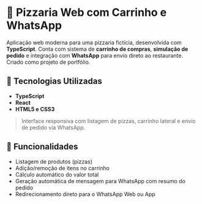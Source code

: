 # 🍕 Pizzaria Web com Carrinho e WhatsApp

Aplicação web moderna para uma pizzaria fictícia, desenvolvida com **TypeScript**. Conta com sistema de **carrinho de compras**, **simulação de pedido** e integração com **WhatsApp** para envio direto ao restaurante. Criado como projeto de portfólio.

## 🚀 Tecnologias Utilizadas

- **TypeScript**
- **React**
- **HTML5 e CSS3**

> Interface responsiva com listagem de pizzas, carrinho lateral e envio de pedido via WhatsApp.

## 🛒 Funcionalidades

- Listagem de produtos (pizzas)
- Adição/remoção de itens no carrinho
- Cálculo automático do valor total
- Geração automática de mensagem para WhatsApp com resumo do pedido
- Redirecionamento direto para o WhatsApp Web ou App